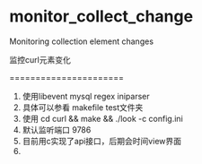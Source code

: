 monitor_collect_change
======================

Monitoring collection element changes


监控curl元素变化


======================
1. 使用libevent  mysql   regex   iniparser  
2. 具体可以参看 makefile  test文件夹
3. 使用  cd curl && make && ./look -c config.ini
4. 默认监听端口 9786  
5. 目前用c实现了api接口，后期会时间view界面
6. 
